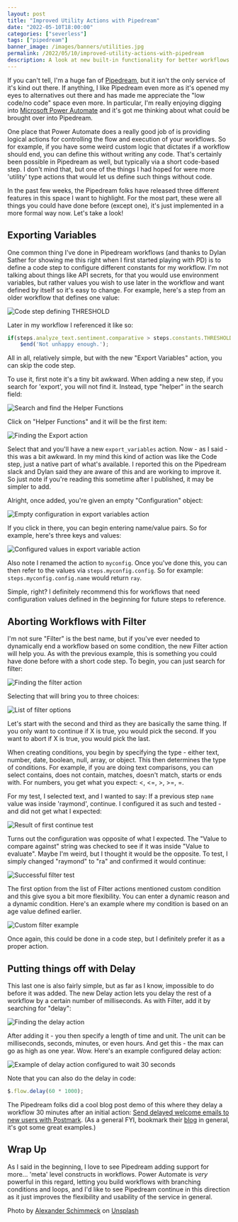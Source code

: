 ```yaml
---
layout: post
title: "Improved Utility Actions with Pipedream"
date: "2022-05-10T18:00:00"
categories: ["severless"]
tags: ["pipedream"]
banner_image: /images/banners/utilities.jpg
permalink: /2022/05/10/improved-utility-actions-with-pipedream
description: A look at new built-in functionality for better workflows
---
```


If you can't tell, I'm a huge fan of [Pipedream](https://pipedream.com), but it isn't the only service of it's kind out there. If anything, I like Pipedream even more as it's opened my eyes to alternatives out there and has made me appreciate the "low code/no code" space even more. In particular, I'm really enjoying digging into [Microsoft Power Automate](https://flow.microsoft.com/) and it's got me thinking about what could be brought over into Pipedream. 

One place that Power Automate does a really good job of is providing logical actions for controlling the flow and execution of your workflows. So for example, if you have some weird custom logic that dictates if a workflow should end, you can define this without writing any code. That's certainly been possible in Pipedream as well, but typically via a short code-based step. I don't mind that, but one of the things I had hoped for were more 'utility' type actions that would let us define such things without code. 

In the past few weeks, the Pipedream folks have released three different features in this space I want to highlight. For the most part, these were all things you could have done before (except one), it's just implemented in a more formal way now. Let's take a look!

## Exporting Variables

One common thing I've done in Pipedream workflows (and thanks to Dylan Sather for showing me this right when I first started playing with PD) is to define a code step to configure different constants for my workflow. I'm not talking about things like API secrets, for that you would use environment variables, but rather values you wish to use later in the workflow and want defined by itself so it's easy to change. For example, here's a step from an older workflow that defines one value:

<p>
<img data-src="https://static.raymondcamden.com/images/2022/05/pd1.jpg" alt="Code step defining THRESHOLD" class="lazyload imgborder imgcenter">
</p>

Later in my workflow I referenced it like so:

```js
if(steps.analyze_text.sentiment.comparative > steps.constants.THRESHOLD) 
	$end('Not unhappy enough.');
```

All in all, relatively simple, but with the new "Export Variables" action, you can skip the code step. 

To use it, first note it's a tiny bit awkward. When adding a new step, if you search for 'export', you will not find it. Instead, type "helper" in the search field: 

<p>
<img data-src="https://static.raymondcamden.com/images/2022/05/pd2.jpg" alt="Search and find the Helper Functions" class="lazyload imgborder imgcenter">
</p>

Click on "Helper Functions" and it will be the first item:

<p>
<img data-src="https://static.raymondcamden.com/images/2022/05/pd3.jpg" alt="Finding the Export action" class="lazyload imgborder imgcenter">
</p>

Select that and you'll have a new `export_variables` action. Now - as I said - this was a bit awkward. In my mind this kind of action was like the Code step, just a native part of what's available. I reported this on the Pipedream slack and Dylan said they are aware of this and are working to improve it. So just note if you're reading this sometime after I published, it may be simpler to add. 

Alright, once added, you're given an empty "Configuration" object:

<p>
<img data-src="https://static.raymondcamden.com/images/2022/05/pd4.jpg" alt="Empty configuration in export variables action" class="lazyload imgborder imgcenter">
</p>

If you click in there, you can begin entering name/value pairs. So for example, here's three keys and values:

<p>
<img data-src="https://static.raymondcamden.com/images/2022/05/pd5.jpg" alt="Configured values in export variable action" class="lazyload imgborder imgcenter">
</p>

Also note I renamed the action to `myconfig`. Once you've done this, you can then refer to the values via `steps.myconfig.config`. So for example: `steps.myconfig.config.name` would return `ray`.

Simple, right? I definitely recommend this for workflows that need configuration values defined in the beginning for future steps to reference.

## Aborting Workflows with Filter

I'm not sure "Filter" is the best name, but if you've ever needed to dynamically end a workflow based on some condition, the new Filter action will help you. As with the previous example, this is something you could have done before with a short code step. To begin, you can just search for filter:

<p>
<img data-src="https://static.raymondcamden.com/images/2022/05/pd6.jpg" alt="Finding the filter action" class="lazyload imgborder imgcenter">
</p>

Selecting that will bring you to three choices:

<p>
<img data-src="https://static.raymondcamden.com/images/2022/05/pd7.jpg" alt="List of filter options" class="lazyload imgborder imgcenter">
</p>

Let's start with the second and third as they are basically the same thing. If you only want to continue if X is true, you would pick the second. If you want to abort if X is true, you would pick the last. 

When creating conditions, you begin by specifying the type - either text, number, date, boolean, null, array, or object. This then determines the type of conditions. For example, if you are doing text comparisons, you can select contains, does not contain, matches, doesn't match, starts or ends with. For numbers, you get what you expect: <, <=, >, >=, =. 

For my test, I selected text, and I wanted to say: If a previous step `name` value was inside 'raymond', continue. I configured it as such and tested - and did not get what I expected:

<p>
<img data-src="https://static.raymondcamden.com/images/2022/05/pd8.jpg" alt="Result of first continue test" class="lazyload imgborder imgcenter">
</p>

Turns out the configuration was opposite of what I expected. The "Value to compare against" string was checked to see if it was inside "Value to evaluate". Maybe I'm weird, but I thought it would be the opposite. To test, I simply changed "raymond" to "ra" and confirmed it would continue:

<p>
<img data-src="https://static.raymondcamden.com/images/2022/05/pd9.jpg" alt="Successful filter test" class="lazyload imgborder imgcenter">
</p>

The first option from the list of Filter actions mentioned custom condition and this give syou a bit more flexibility. You can enter a dynamic reason and a dynamic condition. Here's an example where my condition is based on an age value defined earlier. 

<p>
<img data-src="https://static.raymondcamden.com/images/2022/05/pd10.jpg" alt="Custom filter example" class="lazyload imgborder imgcenter">
</p>

Once again, this could be done in a code step, but I definitely prefer it as a proper action. 

## Putting things off with Delay

This last one is also fairly simple, but as far as I know, impossible to do before it was added. The new Delay action lets you delay the rest of a workflow by a certain number of milliseconds. As with Filter, add it by searching for "delay":

<p>
<img data-src="https://static.raymondcamden.com/images/2022/05/pd11.jpg" alt="Finding the delay action" class="lazyload imgborder imgcenter">
</p>

After adding it - you then specify a length of time and unit. The unit can be milliseconds, seconds, minutes, or even hours. And get this - the max can go as high as one year. Wow. Here's an example configured delay action:

<p>
<img data-src="https://static.raymondcamden.com/images/2022/05/pd12.jpg" alt="Example of delay action configured to wait 30 seconds" class="lazyload imgborder imgcenter">
</p>

Note that you can also do the delay in code:

```js
$.flow.delay(60 * 1000);
```

The Pipedream folks did a cool blog post demo of this where they delay a workflow 30 minutes after an initial action: [Send delayed welcome emails to new users with Postmark](https://pipedream.com/blog/send-delayed-welcome-emails-to-new-users-with-postmark/). (As a general FYI, bookmark their [blog](https://pipedream.com/blog/) in general, it's got some great examples.) 

## Wrap Up

As I said in the beginning, I love to see Pipedream adding support for more... 'meta' level constructs in workflows. Power Automate is *very* powerful in this regard, letting you build workflows with branching conditions and loops, and I'd like to see Pipedream continue in this direction as it just improves the flexibility and usability of the service in general. 

Photo by <a href="https://unsplash.com/@alschim?utm_source=unsplash&utm_medium=referral&utm_content=creditCopyText">Alexander Schimmeck</a> on <a href="https://unsplash.com/?utm_source=unsplash&utm_medium=referral&utm_content=creditCopyText">Unsplash</a>
  
